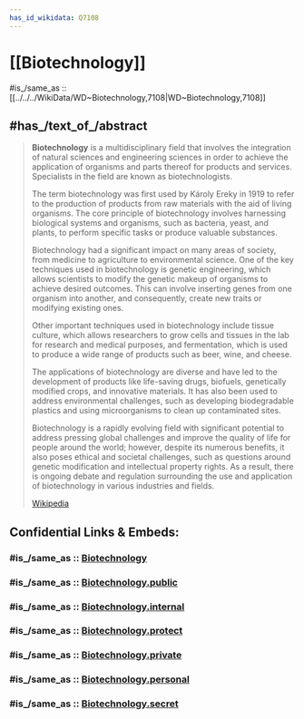 ```yaml
---
has_id_wikidata: Q7108
---
```


# [[Biotechnology]] 

#is_/same_as :: [[../../../WikiData/WD~Biotechnology,7108|WD~Biotechnology,7108]] 

## #has_/text_of_/abstract 

> **Biotechnology** is a multidisciplinary field that involves the 
> integration of natural sciences and engineering sciences 
> in order to achieve the application of organisms and parts thereof for products and services. 
> Specialists in the field are known as biotechnologists.
>
> The term biotechnology was first used by Károly Ereky in 1919 
> to refer to the production of products from raw materials with the aid of living organisms. 
> The core principle of biotechnology involves harnessing biological systems and organisms, 
> such as bacteria, yeast, and plants, to perform specific tasks or produce valuable substances.
>
> Biotechnology had a significant impact on many areas of society, 
> from medicine to agriculture to environmental science. 
> One of the key techniques used in biotechnology is genetic engineering, which allows scientists to modify the genetic makeup of organisms to achieve desired outcomes. This can involve inserting genes from one organism into another, and consequently, create new traits or modifying existing ones.
>
> Other important techniques used in biotechnology include tissue culture, which allows researchers to grow cells and tissues in the lab for research and medical purposes, and fermentation, which is used to produce a wide range of products such as beer, wine, and cheese.
>
> The applications of biotechnology are diverse and have led to the development of products like life-saving drugs, biofuels, genetically modified crops, and innovative materials. It has also been used to address environmental challenges, such as developing biodegradable plastics and using microorganisms to clean up contaminated sites.
>
> Biotechnology is a rapidly evolving field with significant potential to address pressing global challenges and improve the quality of life for people around the world; however, despite its numerous benefits, it also poses ethical and societal challenges, such as questions around genetic modification and intellectual property rights. As a result, there is ongoing debate and regulation surrounding the use and application of biotechnology in various industries and fields.
>
> [Wikipedia](https://en.wikipedia.org/wiki/Biotechnology) 


## Confidential Links & Embeds: 

### #is_/same_as :: [Biotechnology](/_Standards/Technology/Engineering/Biomedical_Engineering/Biotechnology.md) 

### #is_/same_as :: [Biotechnology.public](/_public/Technology/Engineering/Biomedical_Engineering/Biotechnology.public.md) 

### #is_/same_as :: [Biotechnology.internal](/_internal/Technology/Engineering/Biomedical_Engineering/Biotechnology.internal.md) 

### #is_/same_as :: [Biotechnology.protect](/_protect/Technology/Engineering/Biomedical_Engineering/Biotechnology.protect.md) 

### #is_/same_as :: [Biotechnology.private](/_private/Technology/Engineering/Biomedical_Engineering/Biotechnology.private.md) 

### #is_/same_as :: [Biotechnology.personal](/_personal/Technology/Engineering/Biomedical_Engineering/Biotechnology.personal.md) 

### #is_/same_as :: [Biotechnology.secret](/_secret/Technology/Engineering/Biomedical_Engineering/Biotechnology.secret.md)

